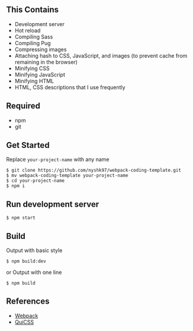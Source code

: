 ## This Contains
- Development server
- Hot reload
- Compiling Sass
- Compiling Pug
- Compressing images
- Attaching hash to CSS, JavaScript, and images (to prevent cache from remaining in the browser)
- Minifying CSS
- Minifying JavaScript
- Minifying HTML
- HTML, CSS descriptions that I use frequently

## Required
- npm
- git

## Get Started
Replace `your-project-name` with any name
```
$ git clone https://github.com/nyshk97/webpack-coding-template.git
$ mv webpack-coding-template your-project-name
$ cd your-project-name
$ npm i
```

## Run development server
```
$ npm start
```

## Build
Output with basic style
```
$ npm build:dev
```
or Output with one line
```
$ npm build
```

## References
- [Webpack](https://qiita.com/d0ne1s/items/4e8130292fefd76107bb)
- [QuiCSS](https://qiita.com/d0ne1s/items/5211969b566b6a503eb8)
